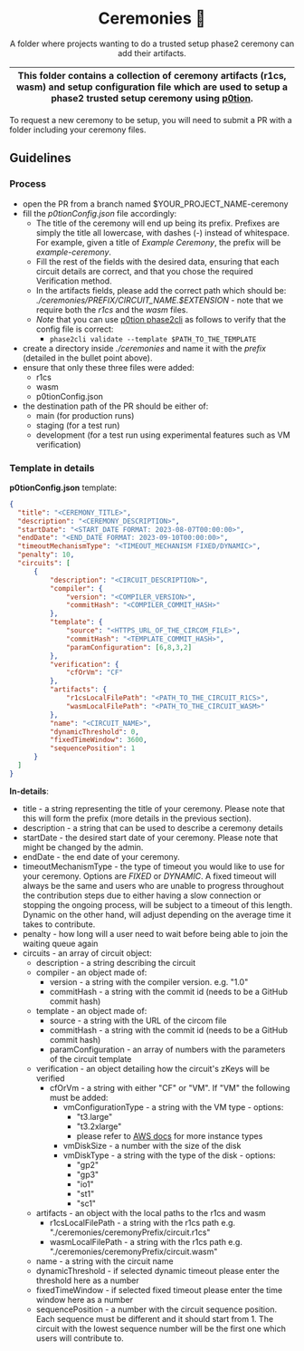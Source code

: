 <p align="center">
    <h1 align="center">
        Ceremonies 🌵
    </h1>
    <p align="center">A folder where projects wanting to do a trusted setup phase2 ceremony can add their artifacts.</p>
</p>

| This folder contains a collection of ceremony artifacts (r1cs, wasm) and setup configuration file which are used to setup a phase2 trusted setup ceremony using [p0tion](https://github.com/privacy-scaling-explorations/p0tion/). |
| --------------------------------------------------------------------------------------------------------------------------------------------------------------------------------------------- |

To request a new ceremony to be setup, you will need to submit a PR with a folder including your ceremony files.

## Guidelines

### Process

- open the PR from a branch named $YOUR_PROJECT_NAME-ceremony
- fill the *p0tionConfig.json* file accordingly:
    + The title of the ceremony will end up being its prefix. Prefixes are simply the title all lowercase, with dashes (*-*) instead of whitespace. For example, given a title of *Example Ceremony*, the prefix will be *example-ceremony*.
    + Fill the rest of the fields with the desired data, ensuring that each circuit details are correct, and that you chose the required Verification method.
    + In the artifacts fields, please add the correct path which should be:
        *./ceremonies/$PREFIX/$CIRCUIT_NAME.$EXTENSION* - note that we require both the *r1cs* and the *wasm* files.
    + *Note* that you can use [p0tion phase2cli](https://github.com/privacy-scaling-explorations/p0tion) as follows to verify that the config file is correct:
        * `phase2cli validate --template $PATH_TO_THE_TEMPLATE`
- create a directory inside *./ceremonies* and name it with the *prefix* (detailed in the bullet point above). 
- ensure that only these three files were added:
    + r1cs
    + wasm
    + p0tionConfig.json
- the destination path of the PR should be either of:
    + main (for production runs)
    + staging (for a test run)
    + development (for a test run using experimental features such as VM verification)

### Template in details

**p0tionConfig.json** template:

```json 
{
  "title": "<CEREMONY_TITLE>",
  "description": "<CEREMONY_DESCRIPTION>",
  "startDate": "<START_DATE FORMAT: 2023-08-07T00:00:00>",
  "endDate": "<END_DATE FORMAT: 2023-09-10T00:00:00>",
  "timeoutMechanismType": "<TIMEOUT_MECHANISM FIXED/DYNAMIC>",
  "penalty": 10,
  "circuits": [
      {
          "description": "<CIRCUIT_DESCRIPTION>",
          "compiler": {
              "version": "<COMPILER_VERSION>",
              "commitHash": "<COMPILER_COMMIT_HASH>"
          },
          "template": {
              "source": "<HTTPS_URL_OF_THE_CIRCOM_FILE>",
              "commitHash": "<TEMPLATE_COMMIT_HASH>",
              "paramConfiguration": [6,8,3,2]
          },
          "verification": {
              "cfOrVm": "CF"
          },
          "artifacts": {
              "r1csLocalFilePath": "<PATH_TO_THE_CIRCUIT_R1CS>",
              "wasmLocalFilePath": "<PATH_TO_THE_CIRCUIT_WASM>"
          },
          "name": "<CIRCUIT_NAME>",
          "dynamicThreshold": 0,
          "fixedTimeWindow": 3600,
          "sequencePosition": 1
      }
  ]
}
```

**In-details**:

- title - a string representing the title of your ceremony. Please note that this will form the prefix (more details in the previous section).
- description - a string that can be used to describe a ceremony details
- startDate - the desired start date of your ceremony. Please note that might be changed by the admin.
- endDate - the end date of your ceremony.
- timeoutMechanismType - the type of timeout you would like to use for your ceremony. Options are *FIXED* or *DYNAMIC*. A fixed timeout will always be the same and users who are unable to progress throughout the contribution steps due to either having a slow connection or stopping the ongoing process, will be subject to a timeout of this length. Dynamic on the other hand, will adjust depending on the average time it takes to contribute. 
- penalty - how long will a user need to wait before being able to join the waiting queue again
- circuits - an array of circuit object:
    - description - a string describing the circuit 
    - compiler - an object made of:
        - version - a string with the compiler version. e.g. "1.0"
        - commitHash - a string with the commit id (needs to be a GitHub commit hash)
    - template - an object made of:
        - source - a string with the URL of the circom file
        - commitHash -  a string with the commit id (needs to be a GitHub commit hash)
        - paramConfiguration - an array of numbers with the parameters of the circuit template
    - verification - an object detailing how the circuit's zKeys will be verified
        - cfOrVm - a string with either "CF" or "VM". If "VM" the following must be added:
            - vmConfigurationType - a string with the VM type - options:
                * "t3.large"
                * "t3.2xlarge"
                * please refer to [AWS docs](https://aws.amazon.com/ec2/instance-types/) for more instance types
            - vmDiskSize - a number with the size of the disk
            - vmDiskType - a string with the type of the disk - options:
                * "gp2"
                * "gp3"
                * "io1"
                * "st1"
                * "sc1"
    - artifacts - an object with the local paths to the r1cs and wasm
        - r1csLocalFilePath - a string with the r1cs path e.g. "./ceremonies/ceremonyPrefix/circuit.r1cs"
        - wasmLocalFilePath - a string with the r1cs path e.g. "./ceremonies/ceremonyPrefix/circuit.wasm"
    - name - a string with the circuit name
    - dynamicThreshold - if selected dynamic timeout please enter the threshold here as a number
    - fixedTimeWindow - if selected fixed timeout please enter the time window here as a number
    - sequencePosition - a number with the circuit sequence position. Each sequence must be different and it should start from 1. The circuit with the lowest sequence number will be the first one which users will contribute to.

